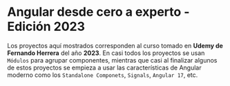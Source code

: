 # Angular desde cero a experto - Edición 2023

Los proyectos aquí mostrados corresponden al curso tomado en **Udemy de Fernando Herrera** del año **2023**. En casi todos los proyectos se usan `Módulos` para agrupar componentes, mientras que casi al finalizar algunos de estos proyectos se empieza a usar las características de Angular moderno como los `Standalone Componets`, `Signals`, `Angular 17`, etc.